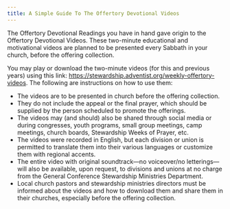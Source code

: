 ```yaml
---
title: A Simple Guide To The Offertory Devotional Videos
---
```


The Offertory Devotional Readings you have in hand gave origin to the Offertory Devotional Videos. These two-minute educational and motivational videos are planned to be presented every Sabbath in your church, before the offering collection.

You may play or download the two-minute videos (for this and previous years) using this link: https://stewardship.adventist.org/weekly-offertory-videos. The following are instructions on how to use them:

- The videos are to be presented in church before the offering collection.
- They do not include the appeal or the final prayer, which should be supplied by the person scheduled to promote the offerings.
- The videos may (and should) also be shared through social media or during congresses, youth programs, small group meetings, camp meetings, church boards, Stewardship Weeks of Prayer, etc.
- The videos were recorded in English, but each division or union is permitted to translate them into their various languages or customize them with regional accents.
- The entire video with original soundtrack—no voiceover/no letterings—will also be available, upon request, to divisions and unions at no charge from the General Conference Stewardship Ministries Department.
- Local church pastors and stewardship ministries directors must be informed about the videos and how to download them and share them in their churches, especially before the offering collection.